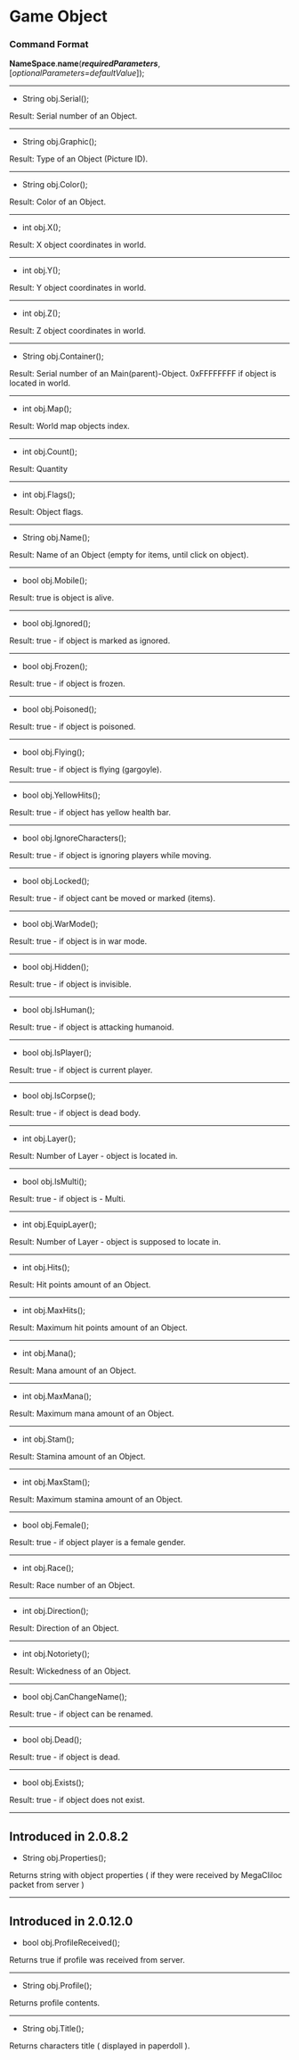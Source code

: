 # Game Object

### Command Format

**NameSpace**.**name**(_**requiredParameters**_, [_optionalParameters=defaultValue_]);

***

- String obj.Serial();

Result: Serial number of an Object.

***

- String obj.Graphic();

Result: Type of an Object (Picture ID).

***

- String obj.Color();

Result: Color of an Object.

***

- int obj.X();

Result: X object coordinates in world.

***

- int obj.Y();

Result: Y object coordinates in world.

***

- int obj.Z();

Result: Z object coordinates in world.

***

- String obj.Container();

Result: Serial number of an Main(parent)-Object. 0xFFFFFFFF if object is located in world.

***

- int obj.Map();

Result: World map objects index.

***

- int obj.Count();

Result: Quantity

***

- int obj.Flags();

Result: Object flags.

***

- String obj.Name();

Result: Name of an Object (empty for items, until click on object).

***

- bool obj.Mobile();

Result: true is object is alive.

***

- bool obj.Ignored();

Result: true - if object is marked as ignored.

***

- bool obj.Frozen();

Result: true - if object is frozen.

***

- bool obj.Poisoned();

Result: true - if object is poisoned.

***

- bool obj.Flying();

Result: true - if object is flying (gargoyle).

***

- bool obj.YellowHits();

Result: true - if object has yellow health bar.

***

- bool obj.IgnoreCharacters();

Result: true - if object is ignoring players while moving.

***

- bool obj.Locked();

Result: true - if object cant be moved or marked (items).

***

- bool obj.WarMode();

Result: true - if object is in war mode.

***

- bool obj.Hidden();

Result: true - if object is invisible.

***

- bool obj.IsHuman();

Result: true - if object is attacking humanoid.

***

- bool obj.IsPlayer();

Result: true - if object is current player.

***

- bool obj.IsCorpse();

Result: true - if object is dead body.

***

- int obj.Layer();

Result: Number of Layer - object is located in.

***

- bool obj.IsMulti();

Result: true - if object is - Multi.

***

- int obj.EquipLayer();

Result: Number of Layer - object is supposed to locate in.

***

- int obj.Hits();

Result: Hit points amount of an Object.

***

- int obj.MaxHits();

Result: Maximum hit points amount of an Object.

***

- int obj.Mana();

Result: Mana amount of an Object.

***

- int obj.MaxMana();

Result: Maximum mana amount of an Object.

***

- int obj.Stam();

Result: Stamina amount of an Object.

***

- int obj.MaxStam();

Result: Maximum stamina amount of an Object.

***

- bool obj.Female();

Result: true - if object player is a female gender.

***

- int obj.Race();

Result: Race number of an Object.

***

- int obj.Direction();

Result: Direction of an Object.

***

- int obj.Notoriety();

Result: Wickedness of an Object.

***

- bool obj.CanChangeName();

Result: true - if object can be renamed.

***

- bool obj.Dead();

Result: true - if object is dead.

***

- bool obj.Exists();

Result: true - if object does not exist.
***

## Introduced in 2.0.8.2

- String obj.Properties();

Returns string with object properties ( if they were received by MegaCliloc packet from server )

***

## Introduced in 2.0.12.0

- bool obj.ProfileReceived();

Returns true if profile was received from server.

***

- String obj.Profile();

Returns profile contents.

***

- String obj.Title();

Returns characters title ( displayed in paperdoll ).